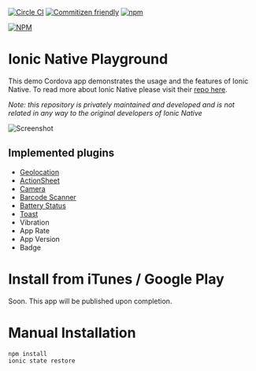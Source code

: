 [![Circle CI](https://circleci.com/gh/driftyco/ionic-native.svg?style=shield)](https://circleci.com/gh/driftyco/ionic-native) [![Commitizen friendly](https://img.shields.io/badge/commitizen-friendly-brightgreen.svg)](http://commitizen.github.io/cz-cli/)
[![npm](https://img.shields.io/npm/l/express.svg)](https://www.npmjs.com/package/ionic-native-playground)

[![NPM](https://nodei.co/npm/ionic-native.png?stars&downloads)](https://nodei.co/npm/ionic-native/)


# Ionic Native Playground

This demo Cordova app demonstrates the usage and the features of Ionic Native. To read more about Ionic Native please visit their [repo here](https://github.com/driftyco/ionic-native). 

*Note: this repository is privately maintained and developed and is not related in any way to the original developers of Ionic Native*

![Screenshot](https://github.com/ihadeed/ionic-native-playground/blob/master/screenshot.png?raw=true "Screenshot")

## Implemented plugins
- [Geolocation](http://ionicframework.com/docs/v2/native/Geolocation)
- [ActionSheet](http://ionicframework.com/docs/v2/native/Action%20Sheet/)
- [Camera](http://ionicframework.com/docs/v2/native/Camera)
- [Barcode Scanner](http://ionicframework.com/docs/v2/native/Barcode%20Scanner)
- [Battery Status](http://ionicframework.com/docs/v2/native/Battert%20Status)
- [Toast](http://ionicframework.com/docs/v2/native/Toast)
- Vibration
- App Rate
- App Version
- Badge

# Install from iTunes / Google Play
Soon.
This app will be published upon completion.

# Manual Installation
```shell
npm install
ionic state restore
```
